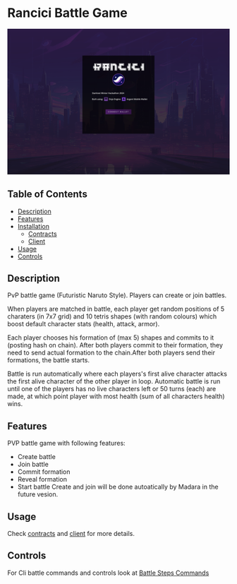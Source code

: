 # Rancici Battle Game

<img src="./readme-assets/rancici-home.png" alt="Rancici Logo" width="2000"/>

## Table of Contents

- [Description](#description)
- [Features](#features)
- [Installation](#installation)
  - [Contracts](./contracts/README.md)
  - [Client](./client/readme.md)
- [Usage](#usage)
- [Controls](#controls)

## Description

PvP battle game (Futuristic Naruto Style). Players can create or join battles.

When players are matched in battle, each player get random positions of 5 charaters (in 7x7 grid) and 10 tetris shapes (with random colours) which boost default character stats (health, attack, armor).

Each player chooses his formation of (max 5) shapes and commits to it (posting hash on chain). After both players commit to their formation, they need to send actual formation to the chain.After both players send their formations, the battle starts.

Battle is run automatically where each players's first alive character attacks the first alive character of the other player in loop. Automatic battle is run until one of the players has no live characters left or 50 turns (each) are made, at which point player with most health (sum of all characters health) wins.

## Features

PVP battle game with following features:

- Create battle
- Join battle
- Commit formation
- Reveal formation
- Start battle
  Create and join will be done autoatically by Madara in the future vesion.

## Usage

Check [contracts](./contracts/README.md) and [client](./client/readme.md) for more details.

## Controls

For Cli battle commands and controls look at [Battle Steps Commands](./contracts/README.md#battle-steps-commands-localy)
